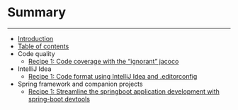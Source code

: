 # Summary

---

- [Introduction](README.md)
- [Table of contents](table_of_contents.md)
- Code quality
    - [Recipe 1: Code coverage with the “ignorant” jacoco](the_ignorant_jacoco.md)
- IntelliJ Idea
    - [Recipe 1: Code format using IntelliJ Idea and .editorconfig](idea_code_format_with_editorconfig.md)
- Spring framework and companion projects
    - [Recipe 1: Streamline the springboot application development with spring-boot devtools](spring-spring-boot_devtools.md)
